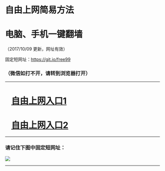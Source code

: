 ﻿# 自由上网简易方法

# 电脑、手机一键翻墙

（2017/10/09 更新，网址有效）

固定短网址：https://git.io/free99

### （微信如打不开，请转到浏览器打开）


***





# &nbsp;&nbsp; <a href="http://ft2124126656.fwq-tz-1001.info/fwqtz01.html?t=10090018799 " target="_blank">自由上网入口1</a>
# &nbsp;&nbsp; <a href="http://ft1493514067.fwq-tz-1002.info/fwqtz02.html?t=10090015601 " target="_blank">自由上网入口2</a>
***

### 请记住下图中固定短网址：

<img src="https://s3-us-west-2.amazonaws.com/fwq-1001/yjfq-20170905okok.png" /> 


***

